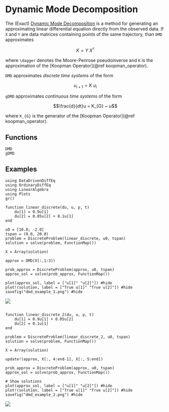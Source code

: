 # Dynamic Mode Decomposition

The (Exact) [Dynamic Mode Decomposition](https://www.cambridge.org/core/journals/journal-of-fluid-mechanics/article/dynamic-mode-decomposition-of-numerical-and-experimental-data/AA4C763B525515AD4521A6CC5E10DBD4) is a method for
generating an approximating linear differential equation directly from the observed data.
If `X` and `Y` are data matrices containing points of the same trajectory, than `DMD` approximates

```math
K = Y~X^{\dagger}
```

where ``\dagger`` denotes the Moore-Penrose pseudoinverse and `K` is the approximation of the [Koopman Operator](@ref koopman_operator).

`DMD` approximates *discrete time systems* of the form

```math
u_{i+1} = K ~ u_{i}
```

`gDMD` approximates *continuous time systems* of the form

```math
\frac{d}{dt}u =  K_{G} ~ u
```

where ``K_{G}`` is the generator of the [Koopman Operator](@ref koopman_operator).

## Functions

```@docs
DMD
gDMD
```

## Examples

```@example dmd_1
using DataDrivenDiffEq
using OrdinaryDiffEq
using LinearAlgebra
using Plots
gr()

function linear_discrete(du, u, p, t)
    du[1] = 0.9u[1]
    du[2] = 0.05u[2] + 0.1u[1]
end

u0 = [10.0; -2.0]
tspan = (0.0, 20.0)
problem = DiscreteProblem(linear_discrete, u0, tspan)
solution = solve(problem, FunctionMap())
```

```@example dmd_1
X = Array(solution)

approx = DMD(X[:,1:3])

prob_approx = DiscreteProblem(approx, u0, tspan)
approx_sol = solve(prob_approx, FunctionMap())

plot(approx_sol, label = ["u[1]" "u[2]"]) #hide
plot!(solution, label = ["True u[1]" "True u[2]"]) #hide
savefig("dmd_example_1.png") #hide
```

![](dmd_example_1.png)

```@example dmd_1

function linear_discrete_2(du, u, p, t)
    du[1] = 0.9u[1] + 0.05u[2]
    du[2] = 0.1u[1]
end

problem = DiscreteProblem(linear_discrete_2, u0, tspan)
solution = solve(problem, FunctionMap())

X = Array(solution)

update!(approx, X[:, 4:end-1], X[:, 5:end])

prob_approx = DiscreteProblem(approx, u0, tspan)
approx_sol = solve(prob_approx, FunctionMap())

# Show solutions
plot(approx_sol, label = ["u[1]" "u[2]"]) #hide
plot!(solution, label = ["True u[1]" "True u[2]"]) #hide
savefig("dmd_example_2.png") #hide
```
![](dmd_example_2.png)
